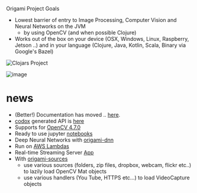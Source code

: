 Origami Project Goals

- Lowest barrier of entry to Image Processing, Computer Vision and Neural Networks on the JVM
  - by using OpenCV (and when possible Clojure)
- Works out of the box on your device (OSX, Windows, Linux, Raspberry, Jetson ..) and in your language (Clojure, Java, Kotlin, Scala, Binary via Google's Bazel)

![Clojars Project](https://clojars.org/origami/latest-version.svg)

![image](https://circleci.com/gh/hellonico/origami.svg?style=svg)

# news

- (Better!) Documentation has moved .. [here](http://origamidocs.hellonico.info/).
- [codox](https://github.com/weavejester/codox) generated API is [here](http://origamidocs.hellonico.info/codox/index.html)
- Supports for [OpenCV 4.7.0](https://github.com/opencv/opencv/wiki/ChangeLog#version470) 
- Ready to use jupyter [notebooks](https://github.com/hellonico/origami-fun/tree/master/jupyter)
- Deep Neural Networks with [origami-dnn](https://github.com/hellonico/origami-dnn)
- Run on [AWS Lambdas](https://github.com/hellonico/origami-aws-lambdas)
- Real-time Streaming Server [App](https://github.com/hellonico/opencv-live-video-stream-over-http) 
- With [origami-sources](https://github.com/hellonico/origami-sources/)
  - use various sources (folders, zip files, dropbox, webcam, flickr etc..) to lazily load OpenCV Mat objects
  - use various handlers (You Tube, HTTPS etc...) to load VideoCapture objects


